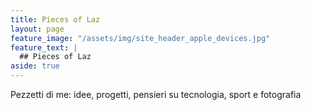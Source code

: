 ```yaml
---
title: Pieces of Laz
layout: page
feature_image: "/assets/img/site_header_apple_devices.jpg"
feature_text: |
  ## Pieces of Laz
aside: true
---
```


Pezzetti di me: idee, progetti, pensieri su tecnologia, sport e fotografia
